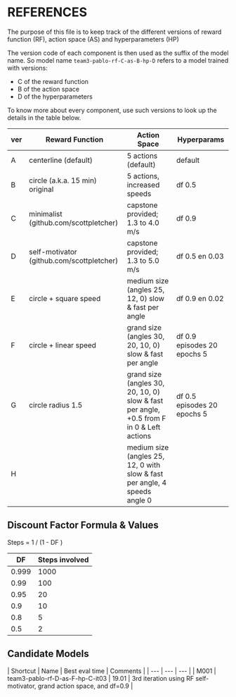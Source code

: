 # REFERENCES

The purpose of this file is to keep track of the different versions of reward function (RF), action space (AS) and hyperparameters (HP)

The version code of each component is then used as the suffix of the model name.
So model name `team3-pablo-rf-C-as-B-hp-D` refers to a model trained with versions:
* C of the reward function
* B of the action space
* D of the hyperparameters

To know more about every component, use such versions to look up the details in the table below.

| ver | Reward Function      | Action Space        | Hyperparams |
|-----|----------------------|---------------------|-------------|
| A   | centerline (default) | 5 actions (default) | default |
| B   | circle (a.k.a. 15 min) original | 5 actions, increased speeds  | df 0.5 |
| C   | minimalist (github.com/scottpletcher) | capstone provided; 1.3 to 4.0 m/s | df 0.9 |
| D   | self-motivator (github.com/scottpletcher)  | capstone provided; 1.3 to 5.0 m/s | df 0.5 en 0.03 |
| E   | circle + square speed  | medium size (angles 25, 12, 0) slow & fast per angle | df 0.9 en 0.02  |
| F   | circle + linear speed  | grand size (angles 30, 20, 10, 0) slow & fast per angle | df 0.9 episodes 20 epochs 5  |
| G   | circle radius 1.5  | grand size (angles 30, 20, 10, 0) slow & fast per angle, +0.5 from F in 0 & Left actions | df 0.5 episodes 20 epochs 5  |
| H   |   | medium size (angles 25, 12, 0 with slow & fast per angle, 4 speeds angle 0  |   |
 
## Discount Factor Formula & Values

Steps = 1 / (1 - DF )

| DF | Steps involved |
|----|----------------|
| 0.999 | 1000 |
| 0.99 | 100 |
| 0.95 | 20 |
| 0.9 | 10 |
| 0.8 | 5 |
| 0.5 | 2 |

## Candidate Models

| Shortcut | Name | Best eval time | Comments |
| --- | --- | --- |
| M001 | team3-pablo-rf-D-as-F-hp-C-it03 | 19.01 | 3rd iteration using RF self-motivator, grand action space, and df=0.9 |
